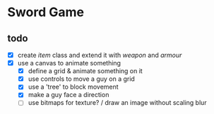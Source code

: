 # Sword Game

## todo
- [x] create *item* class and extend it with *weapon* and *armour*
- [x] use a canvas to animate something
    - [x] define a grid & animate something on it
    - [x] use controls to move a guy on a grid
    - [x] use a 'tree' to block movement
    - [x] make a guy face a direction
    - [ ] use bitmaps for texture? / draw an image without scaling blur